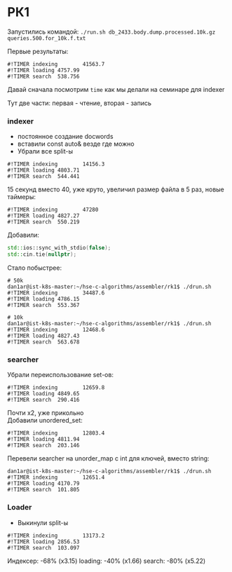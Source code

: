 # РК1

Запустились командой: `./run.sh db_2433.body.dump.processed.10k.gz queries.500.for_10k.f.txt`

Первые результаты:
```
#!TIMER indexing        41563.7
#!TIMER loading 4757.99
#!TIMER search  538.756
```

Давай сначала посмотрим `time` как мы делали на семинаре для indexer

Тут две части: первая - чтение, вторая - запись

### indexer
- постоянное создание docwords
- вставили const auto& везде где можно
- Убрали все split-ы
```
#!TIMER indexing        14156.3
#!TIMER loading 4803.71
#!TIMER search  544.441
```
15 секунд вместо 40, уже круто, увеличил размер файла в 5 раз, новые таймеры:
```
#!TIMER indexing        47280
#!TIMER loading 4827.27
#!TIMER search  550.219
```

Добавили:
```cpp
std::ios::sync_with_stdio(false);
std::cin.tie(nullptr);
```
Стало побыстрее:
```
# 50k
dan1ar@ist-k8s-master:~/hse-c-algorithms/assembler/rk1$ ./drun.sh 
#!TIMER indexing        34487.6
#!TIMER loading 4786.15
#!TIMER search  553.367

# 10k
dan1ar@ist-k8s-master:~/hse-c-algorithms/assembler/rk1$ ./drun.sh 
#!TIMER indexing        12468.6
#!TIMER loading 4827.43
#!TIMER search  563.678
```

### searcher
Убрали переиспользование set-ов:
```
#!TIMER indexing        12659.8
#!TIMER loading 4849.65
#!TIMER search  290.416
```
Почти х2, уже прикольно  
Добавили unordered_set:
```
#!TIMER indexing        12803.4
#!TIMER loading 4811.94
#!TIMER search  203.146
```

Перевели searcher на unorder_map с int для ключей, вместо string:
```
dan1ar@ist-k8s-master:~/hse-c-algorithms/assembler/rk1$ ./drun.sh 
#!TIMER indexing        12651.4
#!TIMER loading 4170.79
#!TIMER search  101.805
```


### Loader
- Выкинули split-ы
```
#!TIMER indexing        13173.2
#!TIMER loading 2856.53
#!TIMER search  103.097
```

Индексер: -68% (x3.15)
loading: -40% (x1.66)
search: -80% (x5.22)
